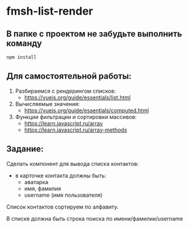 # fmsh-list-render

## В папке с проектом не забудьте выполнить команду

```sh
npm install
```

## Для самостоятельной работы:
1. Разбираемся с рендерингом списков:
   * https://vuejs.org/guide/essentials/list.html
2. Вычисляемые значения:
   * https://vuejs.org/guide/essentials/computed.html
3. Функции фильтрации и сортировки массивов: 
   * https://learn.javascript.ru/array
   * https://learn.javascript.ru/array-methods

## Задание:

Сделать компонент для вывода списка контактов:
   * в карточке контакта должны быть:
      - аватарка
      - имя, фамилия
      - username (имя пользователя)

Список контактов сортируем по алфавиту.

В списке должна быть строка поиска по имени/фамилии/username